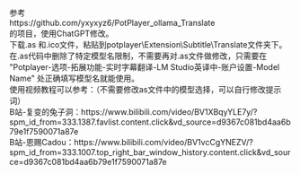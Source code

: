 
<br>
<br>参考
<br>https://github.com/yxyxyz6/PotPlayer_ollama_Translate
<br>的项目，使用ChatGPT修改。
<br>下载.as 和.ico文件，粘贴到potplayer\Extension\Subtitle\Translate文件夹下。
<br>在.as代码中删除了特定模型名限制，不需要再对.as文件做修改，只需要在 "Potplayer-选项-拓展功能-实时字幕翻译-LM Studio英译中-账户设置-Model Name" 处正确填写模型名就能使用。
<br>使用视频教程可以参考：（不需要修改as文件中的模型选择，可以自行修改提示词）
<br>B站-复变的兔子洞：https://www.bilibili.com/video/BV1XBqyYLE7y/?spm_id_from=333.1387.favlist.content.click&vd_source=d9367c081bd4aa6b79e1f7590071a87e
<br>B站-恩赐Cadou：https://www.bilibili.com/video/BV1vcCgYNEZV/?spm_id_from=333.1007.top_right_bar_window_history.content.click&vd_source=d9367c081bd4aa6b79e1f7590071a87e
